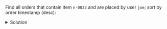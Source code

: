 Find all orders that contain item `n-0023` and are placed by user `joe`; sort by order timestamp (desc):

<details>
  <summary>Solution</summary>
```
SELECT * 
FROM orders_by_user_item
WHERE item_id = 'n-0023'
  AND user_id = 'joe';  
```{{execute}}
</details>


